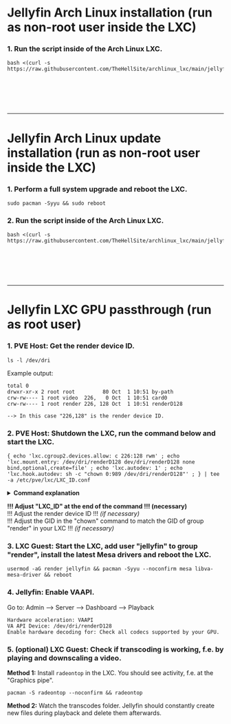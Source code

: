 # Jellyfin Arch Linux installation (run as non-root user inside the LXC)

### 1. Run the script inside of the Arch Linux LXC.

  ```
  bash <(curl -s https://raw.githubusercontent.com/TheHellSite/archlinux_lxc/main/jellyfin/jellyfin_installer.sh)
  ```

<br />
<br />
<br />
<br />
<hr>

# Jellyfin Arch Linux update installation (run as non-root user inside the LXC)

### 1. Perform a full system upgrade and reboot the LXC.

  ```
  sudo pacman -Syyu && sudo reboot
  ```

### 2. Run the script inside of the Arch Linux LXC.

  ```
  bash <(curl -s https://raw.githubusercontent.com/TheHellSite/archlinux_lxc/main/jellyfin/jellyfin_updater.sh)
  ```

<br />
<br />
<br />
<br />
<hr>

# Jellyfin LXC GPU passthrough (run as root user)

### 1. PVE Host: Get the render device ID.

  ```
  ls -l /dev/dri
  ```

  Example output:
  ```
  total 0
  drwxr-xr-x 2 root root         80 Oct  1 10:51 by-path
  crw-rw---- 1 root video  226,   0 Oct  1 10:51 card0
  crw-rw---- 1 root render 226, 128 Oct  1 10:51 renderD128
  
  --> In this case "226,128" is the render device ID.
  ```

### 2. PVE Host: Shutdown the LXC, run the command below and start the LXC.

  ```
  { echo 'lxc.cgroup2.devices.allow: c 226:128 rwm' ; echo 'lxc.mount.entry: /dev/dri/renderD128 dev/dri/renderD128 none bind,optional,create=file' ; echo 'lxc.autodev: 1' ; echo 'lxc.hook.autodev: sh -c "chown 0:989 /dev/dri/renderD128"' ; } | tee -a /etc/pve/lxc/LXC_ID.conf
  ```

  <details>
  <summary><b>Command explanation</b></summary>
    
    1. Grant the LXC access to the render device of the PVE host.  
       ```lxc.cgroup2.devices.allow: c 226:128 rwm```
    2. Mount the render device in the LXC.  
       ```lxc.mount.entry: /dev/dri/renderD128 dev/dri/renderD128 none bind,optional,create=file```
    3. Enable "lxc.autodev" for the LXC, necessary in order to use "lxc.hook.autodev".  
       ```lxc.autodev: 1```
    4. Change UID and GID of the render device to root:render in the LXC during every start of it.  
       ```lxc.hook.autodev: sh -c "chown 0:989 /dev/dri/renderD128"```
  </details>

  **!!! Adjust "LXC_ID" at the end of the command !!! (necessary)**\
  !!! Adjust the render device ID !!! *(if necessary)*\
  !!! Adjust the GID in the "chown" command to match the GID of group "render" in your LXC !!! *(if necessary)*



### 3. LXC Guest: Start the LXC, add user "jellyfin" to group "render", install the latest Mesa drivers and reboot the LXC.

  ```
  usermod -aG render jellyfin && pacman -Syyu --noconfirm mesa libva-mesa-driver && reboot
  ```

### 4. Jellyfin: Enable VAAPI.

  Go to: Admin --> Server --> Dashboard --> Playback
  ```
  Hardware acceleration: VAAPI
  VA API Device: /dev/dri/renderD128
  Enable hardware decoding for: Check all codecs supported by your GPU.
  ```

### 5. (optional) LXC Guest: Check if transcoding is working, f.e. by playing and downscaling a video.

  **Method 1:** Install ```radeontop``` in the LXC. You should see activity, f.e. at the "Graphics pipe".
  ```
  pacman -S radeontop --noconfirm && radeontop
  ```

  **Method 2:** Watch the transcodes folder. Jellyfin should constantly create new files during playback and delete them afterwards.
